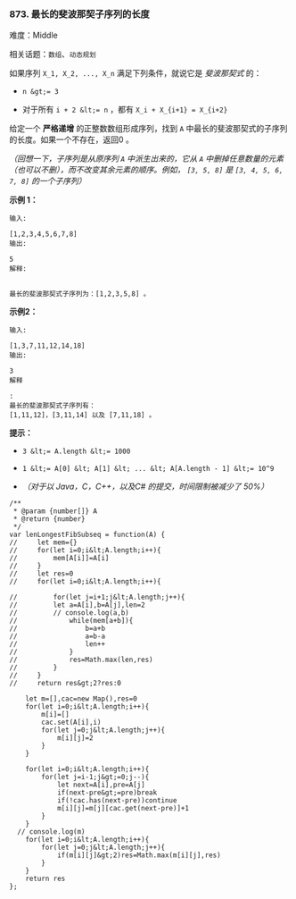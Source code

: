 ### 873. 最长的斐波那契子序列的长度

难度：Middle

相关话题：`数组`、`动态规划`

如果序列 `X_1, X_2, ..., X_n` 满足下列条件，就说它是 *斐波那契式* 的：





*  `n &gt;= 3` 

* 对于所有 `i + 2 &lt;= n` ，都有 `X_i + X_{i+1} = X_{i+2}` 





给定一个 **严格递增** 的正整数数组形成序列，找到  `A`  中最长的斐波那契式的子序列的长度。如果一个不存在，返回0 。



 *（回想一下，子序列是从原序列  `A` 中派生出来的，它从  `A` 中删掉任意数量的元素（也可以不删），而不改变其余元素的顺序。例如， `[3, 5, 8]` 是 `[3, 4, 5, 6, 7, 8]` 的一个子序列）* 













 **示例 1：** 





```
输入: 

[1,2,3,4,5,6,7,8]
输出: 

5
解释:


最长的斐波那契式子序列为：[1,2,3,5,8] 。

```

 **示例2：** 





```
输入: 

[1,3,7,11,12,14,18]
输出: 

3
解释

:
最长的斐波那契式子序列有：
[1,11,12]，[3,11,14] 以及 [7,11,18] 。

```





 **提示：** 





*  `3 &lt;= A.length &lt;= 1000` 

*  `1 &lt;= A[0] &lt; A[1] &lt; ... &lt; A[A.length - 1] &lt;= 10^9` 

*  *（对于以 Java，C，C++，以及C# 的提交，时间限制被减少了 50%）* 






```
/**
 * @param {number[]} A
 * @return {number}
 */
var lenLongestFibSubseq = function(A) {
//     let mem={}
//     for(let i=0;i&lt;A.length;i++){
//         mem[A[i]]=A[i]
//     }
//     let res=0
//     for(let i=0;i&lt;A.length;i++){
        
//         for(let j=i+1;j&lt;A.length;j++){
//         let a=A[i],b=A[j],len=2
//         // console.log(a,b)
//             while(mem[a+b]){
//                 b=a+b
//                 a=b-a
//                 len++
//             }
//             res=Math.max(len,res)
//         }
//     }
//     return res&gt;2?res:0
   
    let m=[],cac=new Map(),res=0
    for(let i=0;i&lt;A.length;i++){
        m[i]=[]
        cac.set(A[i],i)
        for(let j=0;j&lt;A.length;j++){
            m[i][j]=2
        }
    }
    
    for(let i=0;i&lt;A.length;i++){
        for(let j=i-1;j&gt;=0;j--){
            let next=A[i],pre=A[j]
            if(next-pre&gt;=pre)break
            if(!cac.has(next-pre))continue
            m[i][j]=m[j][cac.get(next-pre)]+1
        }
    }
  // console.log(m)
    for(let i=0;i&lt;A.length;i++){
        for(let j=0;j&lt;A.length;j++){
            if(m[i][j]&gt;2)res=Math.max(m[i][j],res)
        }
    }
    return res
};



```
